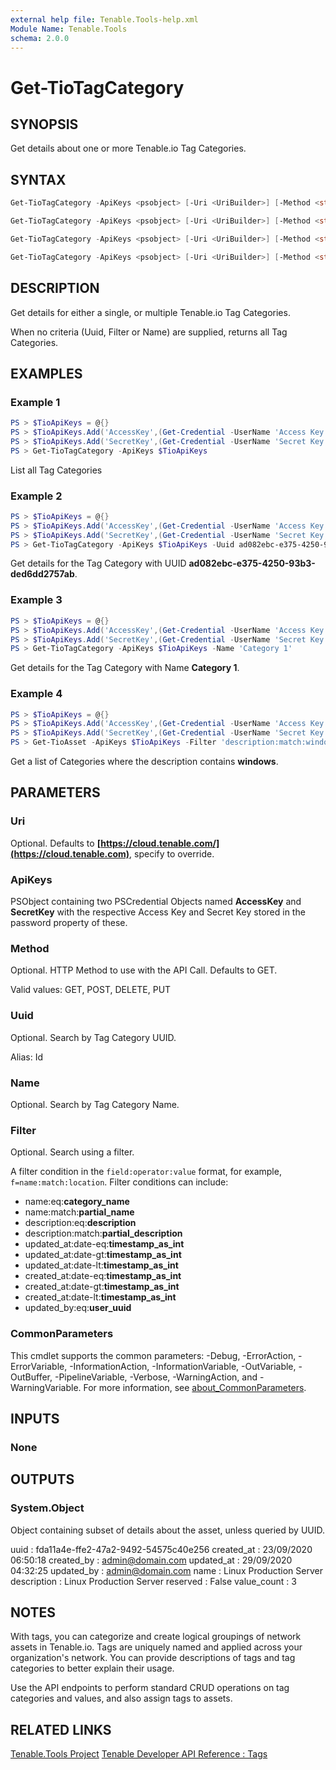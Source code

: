 ```yaml
---
external help file: Tenable.Tools-help.xml
Module Name: Tenable.Tools
schema: 2.0.0
---
```


# Get-TioTagCategory

## SYNOPSIS

Get details about one or more Tenable.io Tag Categories.

## SYNTAX

```powershell
Get-TioTagCategory -ApiKeys <psobject> [-Uri <UriBuilder>] [-Method <string>] [<CommonParameters>]

Get-TioTagCategory -ApiKeys <psobject> [-Uri <UriBuilder>] [-Method <string>] [-Uuid <string>] [<CommonParameters>]

Get-TioTagCategory -ApiKeys <psobject> [-Uri <UriBuilder>] [-Method <string>] [-Filter <string>] [<CommonParameters>]

Get-TioTagCategory -ApiKeys <psobject> [-Uri <UriBuilder>] [-Method <string>] [-Name <string>] [<CommonParameters>]
```

## DESCRIPTION

Get details for either a single, or multiple Tenable.io Tag Categories.

When no criteria (Uuid, Filter or Name) are supplied, returns all Tag Categories.

## EXAMPLES

### Example 1

```powershell
PS > $TioApiKeys = @{}
PS > $TioApiKeys.Add('AccessKey',(Get-Credential -UserName 'Access Key'))
PS > $TioApiKeys.Add('SecretKey',(Get-Credential -UserName 'Secret Key'))
PS > Get-TioTagCategory -ApiKeys $TioApiKeys
```

List all Tag Categories

### Example 2

```powershell
PS > $TioApiKeys = @{}
PS > $TioApiKeys.Add('AccessKey',(Get-Credential -UserName 'Access Key'))
PS > $TioApiKeys.Add('SecretKey',(Get-Credential -UserName 'Secret Key'))
PS > Get-TioTagCategory -ApiKeys $TioApiKeys -Uuid ad082ebc-e375-4250-93b3-ded6dd2757ab
```

Get details for the Tag Category with UUID **ad082ebc-e375-4250-93b3-ded6dd2757ab**.

### Example 3

```powershell
PS > $TioApiKeys = @{}
PS > $TioApiKeys.Add('AccessKey',(Get-Credential -UserName 'Access Key'))
PS > $TioApiKeys.Add('SecretKey',(Get-Credential -UserName 'Secret Key'))
PS > Get-TioTagCategory -ApiKeys $TioApiKeys -Name 'Category 1'
```

Get details for the Tag Category with Name **Category 1**.

### Example 4

```powershell
PS > $TioApiKeys = @{}
PS > $TioApiKeys.Add('AccessKey',(Get-Credential -UserName 'Access Key'))
PS > $TioApiKeys.Add('SecretKey',(Get-Credential -UserName 'Secret Key'))
PS > Get-TioAsset -ApiKeys $TioApiKeys -Filter 'description:match:windows'
```

Get a list of Categories where the description contains **windows**.

## PARAMETERS

### Uri

Optional. Defaults to **[https://cloud.tenable.com/](https://cloud.tenable.com)**, specify to override.

### ApiKeys

PSObject containing two PSCredential Objects named **AccessKey** and **SecretKey** with the respective Access Key and Secret Key stored in the password property of these.

### Method

Optional. HTTP Method to use with the API Call.  Defaults to GET.

Valid values: GET, POST, DELETE, PUT

### Uuid

Optional. Search by Tag Category UUID.

Alias: Id

### Name

Optional. Search by Tag Category Name.

### Filter

Optional. Search using a filter.

A filter condition in the `field:operator:value` format, for example, `f=name:match:location`. Filter conditions can include:

* name:eq:**category_name**
* name:match:**partial_name**
* description:eq:**description**
* description:match:**partial_description**
* updated_at:date-eq:**timestamp_as_int**
* updated_at:date-gt:**timestamp_as_int**
* updated_at:date-lt:**timestamp_as_int**
* created_at:date-eq:**timestamp_as_int**
* created_at:date-gt:**timestamp_as_int**
* created_at:date-lt:**timestamp_as_int**
* updated_by:eq:**user_uuid**

### CommonParameters

This cmdlet supports the common parameters: -Debug, -ErrorAction, -ErrorVariable, -InformationAction, -InformationVariable, -OutVariable, -OutBuffer, -PipelineVariable, -Verbose, -WarningAction, and -WarningVariable. For more information, see [about_CommonParameters](http://go.microsoft.com/fwlink/?LinkID=113216).

## INPUTS

### None

## OUTPUTS

### System.Object

Object containing subset of details about the asset, unless queried by UUID.

  uuid        : fda11a4e-ffe2-47a2-9492-54575c40e256
  created_at  : 23/09/2020 06:50:18
  created_by  : admin@domain.com
  updated_at  : 29/09/2020 04:32:25
  updated_by  : admin@domain.com
  name        : Linux Production Server
  description : Linux Production Server
  reserved    : False
  value_count : 3

## NOTES

With tags, you can categorize and create logical groupings of network assets in Tenable.io. Tags are uniquely named and applied
across your organization's network. You can provide descriptions of tags and tag categories to better explain their usage.

Use the API endpoints to perform standard CRUD operations on tag categories and values, and also assign tags to assets.

## RELATED LINKS

[Tenable.Tools Project](https://github.com/IPSecMSSP/tenable-tools)
[Tenable Developer API Reference : Tags](https://developer.tenable.com/reference#tags)
